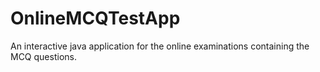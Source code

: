 # OnlineMCQTestApp
An interactive java application for the online examinations containing the MCQ questions.
